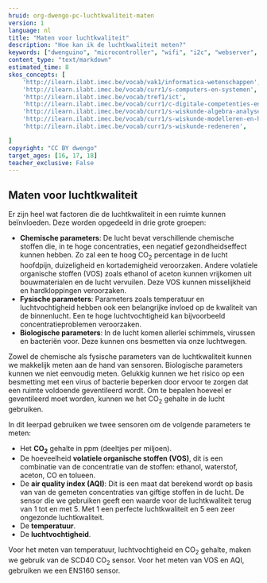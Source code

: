 ```yaml
---
hruid: org-dwengo-pc-luchtkwaliteit-maten
version: 1
language: nl
title: "Maten voor luchtkwaliteit"
description: "Hoe kan ik de luchtkwaliteit meten?"
keywords: ["dwenguino", "microcontroller", "wifi", "i2c", "webserver", "internet", "co2", "luchtkwaliteit"]
content_type: "text/markdown"
estimated_time: 8
skos_concepts: [
    'http://ilearn.ilabt.imec.be/vocab/vak1/informatica-wetenschappen', 
    'http://ilearn.ilabt.imec.be/vocab/curr1/s-computers-en-systemen',
    'http://ilearn.ilabt.imec.be/vocab/tref1/ict',
    'http://ilearn.ilabt.imec.be/vocab/curr1/c-digitale-competenties-en-mediawijsheid',
    'http://ilearn.ilabt.imec.be/vocab/curr1/s-wiskunde-algebra-analyse',
    'http://ilearn.ilabt.imec.be/vocab/curr1/s-wiskunde-modelleren-en-heuristiek',
    'http://ilearn.ilabt.imec.be/vocab/curr1/s-wiskunde-redeneren',

]
copyright: "CC BY dwengo"
target_ages: [16, 17, 18]
teacher_exclusive: False
---
```



## Maten voor luchtkwaliteit

Er zijn heel wat factoren die de luchtkwaliteit in een ruimte kunnen beïnvloeden. Deze worden opgedeeld in drie grote groepen:

* **Chemische parameters**: De lucht bevat verschillende chemische stoffen die, in te hoge concentraties, een negatief gezondheidseffect kunnen hebben. Zo zal een te hoog CO<sub>2</sub> percentage in de lucht hoofdpijn, duizeligheid en kortademigheid veroorzaken. Andere volatiele organische stoffen (VOS) zoals ethanol of aceton kunnen vrijkomen uit bouwmaterialen en de lucht vervuilen. Deze VOS kunnen misselijkheid en hardkloppingen veroorzaken.
* **Fysische parameters**: Parameters zoals temperatuur en luchtvochtigheid hebben ook een belangrijke invloed op de kwaliteit van de binnenlucht. Een te hoge luchtvochtigheid kan bijvoorbeeld concentratieproblemen veroorzaken.
* **Biologische parameters**: In de lucht komen allerlei schimmels, virussen en bacteriën voor. Deze kunnen ons besmetten via onze luchtwegen.

Zowel de chemische als fysische parameters van de luchtkwaliteit kunnen we makkelijk meten aan de hand van sensoren. Biologische parameters kunnen we niet eenvoudig meten. Gelukkig kunnen we het risico op een besmetting met een virus of bacterie beperken door ervoor te zorgen dat een ruimte voldoende geventileerd wordt. Om te bepalen hoeveel er geventileerd moet worden, kunnen we het CO<sub>2</sub> gehalte in de lucht gebruiken. 

In dit leerpad gebruiken we twee sensoren om de volgende parameters te meten:
* Het <strong>CO<sub>2</sub></strong> gehalte in ppm (deeltjes per miljoen).
* De hoeveelheid <strong>volatiele organische stoffen (VOS)</strong>, dit is een combinatie van de concentratie van de stoffen: ethanol, waterstof, aceton, CO en tolueen.
* De **air quality index (AQI)**: Dit is een maat dat berekend wordt op basis van van de gemeten concentraties van giftige stoffen in de lucht. De sensor die we gebruiken geeft een waarde voor de luchtkwaliteit terug van 1 tot en met 5. Met 1 een perfecte luchtkwaliteit en 5 een zeer ongezonde luchtkwaliteit. 
* De **temperatuur**.
* De **luchtvochtigheid**.

Voor het meten van temperatuur, luchtvochtigheid en CO<sub>2</sub> gehalte, maken we gebruik van de SCD40 CO<sub>2</sub> sensor. Voor het meten van VOS en AQI, gebruiken we een ENS160 sensor.



